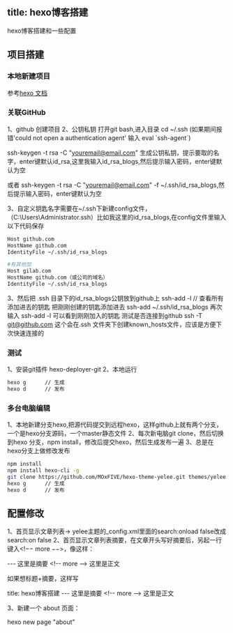 title: hexo博客搭建
---
hexo博客搭建和一些配置
<!-- more -->
## 项目搭建

### 本地新建项目

参考[hexo 文档](https://hexo.io/zh-cn/docs/)

### 关联GitHub
1、github 创建项目
2、公钥私钥 打开git bash,进入目录 cd ~/.ssh
(如果期间报错'could not open a authentication agent' 输入 eval \`ssh-agent\`)

ssh-keygen -t rsa -C "youremail@email.com" 生成公钥私钥，提示要取的名字，enter键默认id_rsa,这里我输入id_rsa_blogs,然后提示输入密码，enter键默认为空

或者 ssh-keygen -t rsa -C "youremail@email.com" -f ~/.ssh/id_rsa_blogs,然后提示输入密码，enter键默认为空

3、自定义钥匙名字需要在~/.ssh下新建config文件，（C:\Users\Administrator\.ssh）比如我这里的id_rsa_blogs,在config文件里输入以下代码保存
``` bash
Host github.com
HostName github.com
IdentityFile ~/.ssh/id_rsa_blogs

#有其他加
Host gilab.com
HostName github.com（或公司的域名）
IdentityFile ~/.ssh/id_rsa_blogs
```

3、然后把 .ssh 目录下的id_rsa_blogs公钥放到github上
ssh-add -l  // 查看所有添加进去的钥匙
把刚刚创建的钥匙添加进去
ssh-add ~/.ssh/id_rsa_blogs
再次输入 ssh-add -l 可以看到刚刚加入的钥匙
测试是否连接到github
ssh -T git@github.com
这个会在.ssh 文件夹下创建known_hosts文件，应该是方便下次快速连接的


### 测试
1、安装git插件 hexo-deployer-git
2、本地运行

``` bash
hexo g      // 生成
hexo d      // 发布
```


### 多台电脑编辑

1、本地新建分支hexo,把源代码提交到远程hexo，这样github上就有两个分支，一个是hexo分支源码，一个master静态文件
2、每次新电脑git clone，然后切换到hexo 分支，npm install，修改后提交hexo，然后生成发布一遍
3、总是在hexo分支上做修改发布

``` bash
npm install
npm install hexo-cli -g
git clone https://github.com/MOxFIVE/hexo-theme-yelee.git themes/yelee // 主题
hexo g      // 生成
hexo d      // 发布
```

## 配置修改

1、首页显示文章列表-> yelee主题的_config.xml里面的search:onload false改成search:on false
2、首页显示文章列表摘要，在文章开头写好摘要后，另起一行键入<!−− more −−>，像这样：

\-\-\-
这里是摘要
<\!\-\- more \-\->
这里是正文


如果想标题+摘要，这样写

title: hexo博客搭建
\-\-\-
这里是摘要
<\!\-\- more \-\->
这里是正文

3、新建一个 about 页面：

hexo new page "about"

